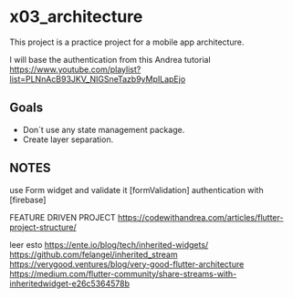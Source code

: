 # x03_architecture

This project is a practice project for a mobile app architecture.

I will base the authentication from this Andrea tutorial https://www.youtube.com/playlist?list=PLNnAcB93JKV_NIGSneTazb9yMpILapEjo

## Goals

- Don´t use any state management package.
- Create layer separation.


## NOTES
use Form widget and validate it [formValidation]
authentication with [firebase]

FEATURE DRIVEN PROJECT
https://codewithandrea.com/articles/flutter-project-structure/

leer esto https://ente.io/blog/tech/inherited-widgets/
https://github.com/felangel/inherited_stream
https://verygood.ventures/blog/very-good-flutter-architecture
https://medium.com/flutter-community/share-streams-with-inheritedwidget-e26c5364578b